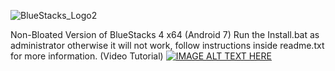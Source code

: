 ![BlueStacks_Logo2](https://user-images.githubusercontent.com/119701717/233183199-b9bdb2c8-eca2-4a9a-bca1-1c0615266311.png)

Non-Bloated Version of BlueStacks 4 x64 (Android 7)
Run the Install.bat as administrator otherwise it will not work, follow instructions inside readme.txt for more information.
(Video Tutorial) [![IMAGE ALT TEXT HERE](https://img.youtube.com/vi/YOUTUBE_VIDEO_ID_HERE/0.jpg)](https://www.youtube.com/watch?v=CQN4nZwOti4)
